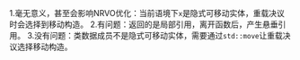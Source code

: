 1.毫无意义，甚至会影响NRVO优化：当前语境下`x`是隐式可移动实体，重载决议时会选择到移动构造。
2.有问题：返回的是局部引用，离开函数后，产生悬垂引用。
3.没有问题：类数据成员不是隐式可移动实体，需要通过`std::move`让重载决议选择移动构造。